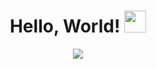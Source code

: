 <h1 align="center">Hello, World! <img src="https://media.giphy.com/media/hvRJCLFzcasrR4ia7z/giphy.gif" width="35"></h1>

<p align="center">
  <a href="https://github.com/fairyland0926"><img src="https://readme-typing-svg.herokuapp.com/?lines=I'am%20a%20Golang%20Developer;Passionate%20about%20coding;Always%20learning%20new%20tech&font=Pacifico&center=true&width=650&height=120&color=00ADD8&vCenter=true&size=45%22"></a>
</p>

<!---
keenoobi/keenoobi is a ✨ special ✨ repository because its `README.md` (this file) appears on your GitHub profile.
You can click the Preview link to take a look at your changes.
--->
